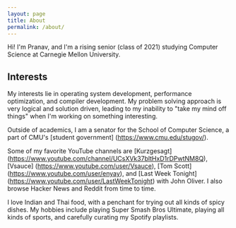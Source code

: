 ```yaml
---
layout: page
title: About
permalink: /about/
---
```


Hi! I'm Pranav, and I'm a rising senior (class of 2021) studying Computer Science at Carnegie Mellon University.

## Interests

My interests lie in operating system development, performance optimization, and compiler development. My problem solving approach is very logical and solution driven, leading to my inability to "take my mind off things" when I'm working on something interesting.

Outside of academics, I am a senator for the School of Computer Science, a part of CMU's [student government] (https://www.cmu.edu/stugov/).

Some of my favorite YouTube channels are [Kurzgesagt] (https://www.youtube.com/channel/UCsXVk37bltHxD1rDPwtNM8Q), [Vsauce] (https://www.youtube.com/user/Vsauce), [Tom Scott] (https://www.youtube.com/user/enyay), and [Last Week Tonight] (https://www.youtube.com/user/LastWeekTonight) with John Oliver. I also browse Hacker News and Reddit from time to time.

I love Indian and Thai food, with a penchant for trying out all kinds of spicy dishes. My hobbies include playing Super Smash Bros Ultimate, playing all kinds of sports, and carefully curating my Spotify playlists.
